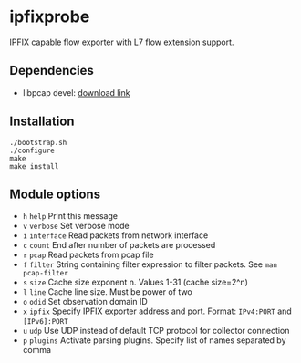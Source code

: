 # ipfixprobe
IPFIX capable flow exporter with L7 flow extension support.

## Dependencies

- libpcap devel: [download link](http://www.tcpdump.org/)

## Installation
```
./bootstrap.sh
./configure
make
make install
```

## Module options
- `h` `help`      Print this message
- `v` `verbose`   Set verbose mode
- `i` `interface` Read packets from network interface
- `c` `count`     End after number of packets are processed
- `r` `pcap`      Read packets from pcap file
- `f` `filter`    String containing filter expression to filter packets. See `man pcap-filter`
- `s` `size`      Cache size exponent n. Values 1-31 (cache size=2^n)
- `l` `line`      Cache line size. Must be power of two
- `o` `odid`      Set observation domain ID
- `x` `ipfix`     Specify IPFIX exporter address and port. Format: `IPv4:PORT` and `[IPv6]:PORT`
- `u` `udp`       Use UDP instead of default TCP protocol for collector connection
- `p` `plugins`   Activate parsing plugins. Specify list of names separated by comma
